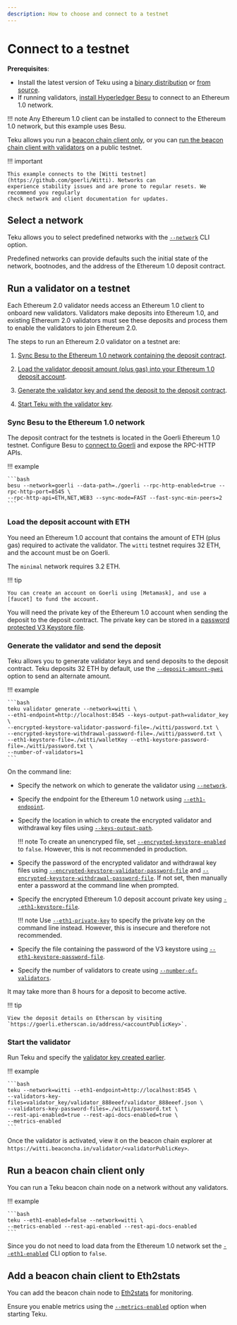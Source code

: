 ```yaml
---
description: How to choose and connect to a testnet
---
```


# Connect to a testnet

**Prerequisites**:

* Install the latest version of Teku using a [binary distribution](Install-Binaries.md)
    or [from source](Build-From-Source.md).
* If running validators, [install Hyperledger Besu] to connect to an Ethereum 1.0 network.

!!! note
    Any Ethereum 1.0 client can be installed to connect to the Ethereum 1.0 network, but this
    example uses Besu.

Teku allows you run a [beacon chain client only], or you can [run the beacon chain client
with validators] on a public testnet.

!!! important

    This example connects to the [Witti testnet](https://github.com/goerli/Witti). Networks can
    experience stability issues and are prone to regular resets. We recommend you regularly
    check network and client documentation for updates.

## Select a network

Teku allows you to select predefined networks with the
[`--network`](../../Reference/CLI/CLI-Syntax.md#network) CLI option.

Predefined networks can provide defaults such the initial state of the network,
bootnodes, and the address of the Ethereum 1.0 deposit contract.

## Run a validator on a testnet

Each Ethereum 2.0 validator needs access an Ethereum 1.0 client to onboard new validators.
Validators make deposits into Ethereum 1.0, and existing Ethereum 2.0 validators must see these
deposits and process them to enable the validators to join Ethereum 2.0.

The steps to run an Ethereum 2.0 validator on a testnet are:

1. [Sync Besu to the Ethereum 1.0 network containing
    the deposit contract](#sync-besu-to-the-ethereum-10-network).

1. [Load the validator deposit amount (plus gas) into
    your Ethereum 1.0  deposit account](#load-the-deposit-account-with-eth).

1. [Generate the validator key and send the deposit to the deposit
    contract](#send-the-validator-deposit).

1. [Start Teku with the validator key](#start-the-validator).

### Sync Besu to the Ethereum 1.0 network

The deposit contract for the testnets is located in the Goerli Ethereum 1.0 testnet.
Configure Besu to [connect to Goerli] and expose the RPC-HTTP APIs.

!!! example

    ```bash
    besu --network=goerli --data-path=./goerli --rpc-http-enabled=true --rpc-http-port=8545 \
    --rpc-http-api=ETH,NET,WEB3 --sync-mode=FAST --fast-sync-min-peers=2
    ```

### Load the deposit account with ETH

You need an Ethereum 1.0 account that contains the amount of ETH (plus gas) required to activate
the validator. The `witti` testnet requires 32 ETH, and the account must be on Goerli.

The `minimal` network requires 3.2 ETH.

!!! tip

    You can create an account on Goerli using [Metamask], and use a [faucet] to fund the account.

You will need the private key of the Ethereum 1.0 account when sending the deposit to the
deposit contract. The private key can be stored in a [password protected V3 Keystore file].

### Generate the validator and send the deposit

Teku allows you to generate validator keys and send deposits to the deposit contract.
Teku deposits 32 ETH by default, use the
[`--deposit-amount-gwei`](../../Reference/CLI/CLI-Subcommands.md#deposit-amount-gwei) option
to send an alternate amount.

!!! example

    ```bash
    teku validator generate --network=witti \
    --eth1-endpoint=http://localhost:8545 --keys-output-path=validator_key \
    --encrypted-keystore-validator-password-file=./witti/password.txt \
    --encrypted-keystore-withdrawal-password-file=./witti/password.txt \
    --eth1-keystore-file=./witti/walletKey --eth1-keystore-password-file=./witti/password.txt \
    --number-of-validators=1
    ```

On the command line:

* Specify the network on which to generate the validator using
    [`--network`](../../Reference/CLI/CLI-Subcommands.md#network).

* Specify the endpoint for the Ethereum 1.0 network using
    [`--eth1-endpoint`](../../Reference/CLI/CLI-Subcommands.md#eth1-endpoint).

* Specify the location in which to create the encrypted validator and withdrawal key files using
    [`--keys-output-path`](../../Reference/CLI/CLI-Subcommands.md#keys-output-path).

    !!! note
        To create an unencryped file, set
        [`--encrypted-keystore-enabled`](../../Reference/CLI/CLI-Subcommands.md#encrypted-keystore-enabled)
        to `false`. However, this is not recommended in production.

* Specify the password of the encrypted validator and withdrawal key files using
    [`--encrypted-keystore-validator-password-file`](../../Reference/CLI/CLI-Subcommands.md#encrypted-keystore-validator-password-file)
    and [`--encrypted-keystore-withdrawal-password-file`](../../Reference/CLI/CLI-Subcommands.md#encrypted-keystore-withdrawal-password-file).
    If not set, then manually enter a password at the command line when prompted.

* Specify the encrypted Ethereum 1.0 deposit account private key
    using [`--eth1-keystore-file`](../../Reference/CLI/CLI-Subcommands.md#eth1-keystore-file).

    !!! note
        Use [`--eth1-private-key`](../../Reference/CLI/CLI-Subcommands.md#eth1-private-key) to specify
        the private key on the command line instead. However, this is insecure and therefore not
        recommended.

* Specify the file containing the password of the V3 keystore using
    [`--eth1-keystore-password-file`](../../Reference/CLI/CLI-Subcommands.md#eth1-keystore-password-file).

* Specify the number of validators to create using
    [`--number-of-validators`](../../Reference/CLI/CLI-Subcommands.md#number-of-validators).

It may take more than 8 hours for a deposit to become active.

!!! tip

    View the deposit details on Etherscan by visiting `https://goerli.etherscan.io/address/<accountPublicKey>`.

### Start the validator

Run Teku and specify the [validator key created earlier](#generate-the-validator-and-send-the-deposit).

!!! example

    ```bash
    teku --network=witti --eth1-endpoint=http://localhost:8545 \
    --validators-key-files=validator_key/validator_888eeef/validator_888eeef.json \
    --validators-key-password-files=./witti/password.txt \
    --rest-api-enabled=true --rest-api-docs-enabled=true \
    --metrics-enabled
    ```

Once the validator is activated, view it on the beacon chain explorer at
`https://witti.beaconcha.in/validator/<validatorPublicKey>`.

## Run a beacon chain client only

You can run a Teku beacon chain node on a network without any validators.

!!! example

    ```bash
    teku --eth1-enabled=false --network=witti \
    --metrics-enabled --rest-api-enabled --rest-api-docs-enabled
    ```

Since you do not need to load data from the Ethereum 1.0 network set the
[`--eth1-enabled`](../../Reference/CLI/CLI-Syntax.md#eth1-enabled) CLI option to
`false`.

## Add a beacon chain client to Eth2stats

You can add the beacon chain node to [Eth2stats](https://eth2stats.io/add-node) for monitoring.

Ensure you enable metrics using the
[`--metrics-enabled`](../../Reference/CLI/CLI-Syntax.md#metrics-enabled) option when
starting Teku.

<!-- links -->
[install Hyperledger Besu]: https://besu.hyperledger.org/en/stable/HowTo/Get-Started/Install-Binaries/
[beacon chain client only]: #connect-a-beacon-chain-client-only
[run the beacon chain client with validators]: #connect-and-run-validators
[Metamask]: https://metamask.io/
[faucet]: https://faucet.goerli.mudit.blog/
[generate validator keys and send deposits]: https://docs.teku.pegasys.tech/en/latest/HowTo/Get-Started/Register-Validators/#submit-deposits
[connect to Goerli]: https://besu.hyperledger.org/en/stable/HowTo/Get-Started/Starting-node/#run-a-node-on-goerli-testnet
[password protected V3 Keystore file]: https://docs.ethsigner.pegasys.tech/en/latest/Tutorials/Start-EthSigner/#create-password-and-key-files